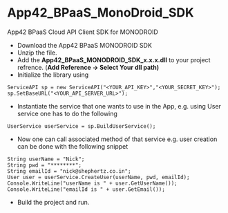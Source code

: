 App42_BPaaS_MonoDroid_SDK
================

App42 BPaaS Cloud API Client SDK for MONODROID

- Download the App42 BPaaS MONODROID SDK
- Unzip the file.
- Add the **App42_BPaaS_MONODROID_SDK_x.x.x.dll** to your project refrence. (**Add Reference -> Select Your dll path)**
- Initialize the library using

```
ServiceAPI sp = new ServiceAPI("<YOUR_API_KEY>","<YOUR_SECRET_KEY>");
sp.SetBaseURL("<YOUR_API_SERVER_URL>");
```
- Instantiate the service that one wants to use in the App, e.g. using User service one has to do the following

```
UserService userService = sp.BuildUserService();
```

- Now one can call associated method of that service e.g. user creation can be done with the following snippet

```
String userName = "Nick";
String pwd = "********";
String emailId = "nick@shephertz.co.in";    
User user = userService.CreateUser(userName, pwd, emailId); 
Console.WriteLine("userName is " + user.GetUserName());
Console.WriteLine("emailId is " + user.GetEmail());
```

- Build the project and run.
